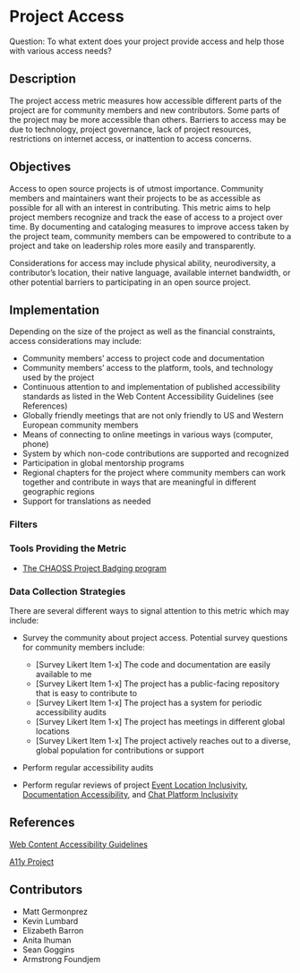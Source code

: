 # Project Access

Question: To what extent does your project provide access and help those with various access needs?

## Description

The project access metric measures how accessible different parts of the project are for community members and new contributors. Some parts of the project may be more accessible than others. Barriers to access may be due to technology, project governance, lack of project resources, restrictions on internet access, or inattention to access concerns.

## Objectives

Access to open source projects is of utmost importance. Community members and maintainers want their projects to be as accessible as possible for all with an interest in contributing. This metric aims to help project members recognize and track the ease of access to a project over time. By documenting and cataloging measures to improve access taken by the project team, community members can be empowered to contribute to a project and take on leadership roles more easily and transparently. 

Considerations for access may include physical ability, neurodiversity, a contributor’s location, their native language, available internet bandwidth, or other potential barriers to participating in an open source project.

## Implementation

Depending on the size of the project as well as the financial constraints, access considerations may include:

- Community members’ access to project code and documentation
- Community members’ access to the platform, tools, and technology used by the project
- Continuous attention to and implementation of published accessibility standards as listed in the Web Content Accessibility Guidelines (see References) 
- Globally friendly meetings that are not only friendly to US and Western European community members 
- Means of connecting to online meetings in various ways (computer, phone)
- System by which non-code contributions are supported and recognized
- Participation in global mentorship programs
- Regional chapters for the project where community members can work together and contribute in ways that are meaningful in different geographic regions
- Support for translations as needed

### Filters 

### Tools Providing the Metric
- [The CHAOSS Project Badging program](https://github.com/badging)

### Data Collection Strategies 
There are several different ways to signal attention to this metric which may include:

- Survey the community about project access. Potential survey questions for community members include:
  - [Survey Likert Item 1-x] The code and documentation are easily available to me
  - [Survey Likert Item 1-x] The project has a public-facing repository that is easy to contribute to
  - [Survey Likert Item 1-x] The project has a system for periodic accessibility audits
  - [Survey Likert Item 1-x] The project has meetings in different global locations  
  - [Survey Likert Item 1-x] The project actively reaches out to a diverse, global population for contributions or support  

- Perform regular accessibility audits  

- Perform regular reviews of project  [Event Location Inclusivity](https://chaoss.community/?p=4811), [Documentation Accessibility](https://chaoss.community/?p=3535), and [Chat Platform Inclusivity](https://chaoss.community/?p=3536)

## References

[Web Content Accessibility Guidelines](https://www.w3.org/WAI/standards-guidelines/wcag/)  

[A11y Project](https://www.a11yproject.com/)

## Contributors

- Matt Germonprez
- Kevin Lumbard
- Elizabeth Barron
- Anita Ihuman
- Sean Goggins 
- Armstrong Foundjem

